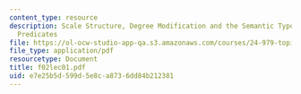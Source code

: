 ```yaml
---
content_type: resource
description: Scale Structure, Degree Modification and the Semantic Typology of Gradable
  Predicates
file: https://ol-ocw-studio-app-qa.s3.amazonaws.com/courses/24-979-topics-in-semantics-fall-2002/e7e25b5d599d5e8ca8736dd84b212381_f02lec01.pdf
file_type: application/pdf
resourcetype: Document
title: f02lec01.pdf
uid: e7e25b5d-599d-5e8c-a873-6dd84b212381
---
```

